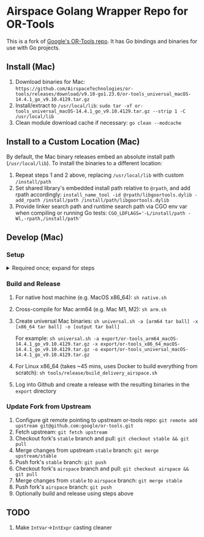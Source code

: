 # Airspace Golang Wrapper Repo for OR-Tools

This is a fork of [Google's OR-Tools repo](https://github.com/google/or-tools).
It has Go bindings and binaries for use with Go projects.

## Install (Mac)
 1. Download binaries for Mac:
    `https://github.com/AirspaceTechnologies/or-tools/releases/download/v9.10-go1.23.0/or-tools_universal_macOS-14.4.1_go_v9.10.4129.tar.gz`
 1. Install/extract to `/usr/local/lib`:
    `sudo tar -xf or-tools_universal_macOS-14.4.1_go_v9.10.4129.tar.gz --strip 1 -C /usr/local/lib`
 1. Clean module download cache if necessary:
    `go clean --modcache`

## Install to a Custom Location (Mac)
 By default, the Mac binary releases embed an absolute install path (`/usr/local/lib`).
 To install the binaries to a different location:
 1. Repeat steps 1 and 2 above, replacing `/usr/local/lib` with custom `/install/path`
 1. Set shared library's embedded install path relative to `@rpath`, and add rpath accordingly:
    `install_name_tool -id @rpath/libgoortools.dylib -add_rpath /install/path /install/path/libgoortools.dylib`
 1. Provide linker search path and runtime search path via CGO env var when compiling or running Go tests:
    `CGO_LDFLAGS='-L/install/path -Wl,-rpath,/install/path'`

## Develop (Mac)

### Setup
<details>
  <summary>Required once; expand for steps</summary>

  1. Install XCode:
     `xcode-select --install`
  1. Install C++ tools:
     `brew install cmake wget pkg-config`
  1. Install SWIG 4.1.1:
     `brew install swig@4.1.1`
  1. Install protobuf for Go:
     `$ go install google.golang.org/protobuf/cmd/protoc-gen-go@v1.33`
  1. Clone Airspace OR-tools:
     `git clone git@github.com:AirspaceTechnologies/or-tools.git`
</details>

### Build and Release
  1. For native host machine (e.g. MacOS x86_64):
     `sh native.sh`
  1. Cross-compile for Mac arm64 (e.g. Mac M1, M2):
     `sh arm.sh`
  1. Create universal Mac binaries:
     `sh universal.sh -a [arm64 tar ball] -x [x86_64 tar ball] -o [output tar ball]`

     For example: `sh universal.sh -a export/or-tools_arm64_macOS-14.4.1_go_v9.10.4129.tar.gz -x export/or-tools_x86_64_macOS-14.4.1_go_v9.10.4129.tar.gz -o export/or-tools_universal_macOS-14.4.1_go_v9.10.4129.tar.gz`
  1. For Linux x86_64 (takes ~45 mins, uses Docker to build everything from scratch):
     `sh tools/release/build_delivery_airspace.sh`
  1. Log into Github and create a release with the resulting binaries in the `export` directory

### Update Fork from Upstream
 1. Configure git remote pointing to upstream or-tools repo:
    `git remote add upstream git@github.com:google/or-tools.git`
 1. Fetch upstream:
    `git fetch upstream`
 1. Checkout fork's `stable` branch and pull:
    `git checkout stable && git pull`
 1. Merge changes from upstream `stable` branch:
    `git merge upstream/stable`
 1. Push fork's `stable` branch:
    `git push`
 1. Checkout fork's `airspace` branch and pull:
    `git checkout airspace && git pull`
 1. Merge changes from `stable` to `airspace` branch:
    `git merge stable`
 1. Push fork's `airspace` branch:
    `git push`
 1. Optionally build and release using steps above

## TODO
 1. Make `IntVar`->`IntExpr` casting cleaner
